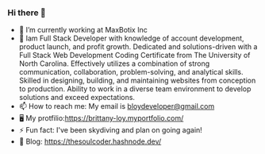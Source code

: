 ### Hi there 👋


- 🔭 I’m currently working at MaxBotix Inc
- 🌱 Iam Full Stack Developer with knowledge of account development, product launch, and profit growth. Dedicated and solutions-driven with a Full Stack Web          Development Coding Certificate from The University of North Carolina. Effectively utilizes a combination of strong communication, collaboration, problem-solving, and analytical skills. Skilled in designing, building, and maintaining websites from conception to production. Ability to work in a diverse team environment to develop solutions and exceed expectations.
- 📫 How to reach me: My email is bloydeveloper@gmail.com
- 🖥 My protfilio:https://brittany-loy.myportfolio.com/
- ⚡ Fun fact: I've been skydiving and plan on going again!
- 📃 Blog: https://thesoulcoder.hashnode.dev/

